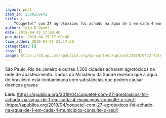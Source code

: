 ```yaml
---
layout: post
item_id: 2560258642
title: >-
    “Coquetel” com 27 agrotóxicos foi achado na água de 1 em cada 4 municípios – consulte o seu
author: Tatu D'Oquei
date: 2019-04-15 17:00:40
pub_date: 2019-04-15 17:00:40
time_added: 2019-04-21 23:17:30
categories: []
tags: []
image: https://i0.wp.com/apublica.org/wp-content/uploads/2019/04/2-fotoshutterstock.jpg?fit=800%2C450&ssl=1
---
```


São Paulo, Rio de Janeiro e outras 1.300 cidades acharam agrotóxicos na rede de abastecimento. Dados do Ministério da Saúde revelam que a água do brasileiro está contaminada com substâncias que podem causar doenças graves

**Link:** [https://apublica.org/2019/04/coquetel-com-27-agrotoxicos-foi-achado-na-agua-de-1-em-cada-4-municipios-consulte-o-seu/](https://apublica.org/2019/04/coquetel-com-27-agrotoxicos-foi-achado-na-agua-de-1-em-cada-4-municipios-consulte-o-seu/)

